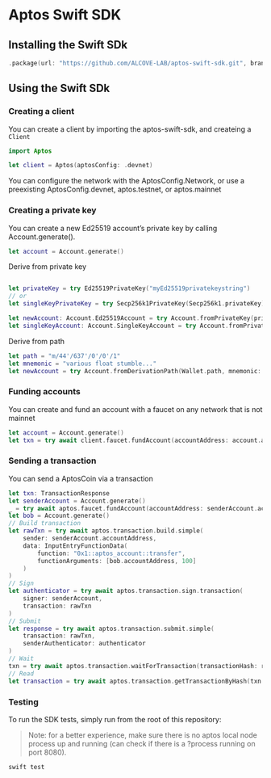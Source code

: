 # Aptos Swift SDK

## Installing the Swift SDk

```swift
.package(url: "https://github.com/ALCOVE-LAB/aptos-swift-sdk.git", branch: "main")
```

## Using the Swift SDk

### Creating a client
You can create a client by importing the aptos-swift-sdk, and createing a `Client`

```swift
import Aptos

let client = Aptos(aptosConfig: .devnet)

```
You can configure the network with the AptosConfig.Network, or use a preexisting AptosConfig.devnet, aptos.testnet, or aptos.mainnet

### Creating a private key
You can create a new Ed25519 account’s private key by calling Account.generate().

```swift
let account = Account.generate()
```

Derive from private key
```swift

let privateKey = try Ed25519PrivateKey("myEd25519privatekeystring")
// or
let singleKeyPrivateKey = try Secp256k1PrivateKey(Secp256k1.privateKey)

let newAccount: Account.Ed25519Account = try Account.fromPrivateKey(privateKey)
let singleKeyAccount: Account.SingleKeyAccount = try Account.fromPrivateKey(singleKeyPrivateKey)
```

Derive from path
```swift
let path = "m/44'/637'/0'/0'/1"
let mnemonic = "various float stumble..."
let newAccount = try Account.fromDerivationPath(Wallet.path, mnemonic: Wallet.mnemonic)
```

### Funding accounts
You can create and fund an account with a faucet on any network that is not mainnet
```swift
let account = Account.generate()
let txn = try await client.faucet.fundAccount(accountAddress: account.accountAddress, amount: 100_000_000)
```

### Sending a transaction
You can send a AptosCoin via a transaction

```swift
let txn: TransactionResponse
let senderAccount = Account.generate()
_ = try await aptos.faucet.fundAccount(accountAddress: senderAccount.accountAddress, amount: 100_000_000)
let bob = Account.generate()
// Build transaction
let rawTxn = try await aptos.transaction.build.simple(
    sender: senderAccount.accountAddress,
    data: InputEntryFunctionData(
        function: "0x1::aptos_account::transfer",
        functionArguments: [bob.accountAddress, 100]
    )
)
// Sign 
let authenticator = try await aptos.transaction.sign.transaction(
    signer: senderAccount,
    transaction: rawTxn
)
// Submit 
let response = try await aptos.transaction.submit.simple(
    transaction: rawTxn,
    senderAuthenticator: authenticator
)
// Wait
txn = try await aptos.transaction.waitForTransaction(transactionHash: response.hash)
// Read
let transaction = try await aptos.transaction.getTransactionByHash(txn.hash)

```

### Testing
To run the SDK tests, simply run from the root of this repository:

> Note: for a better experience, make sure there is no aptos local node process up and running (can check if there is a ?process running on port 8080).

```swift
swift test
```